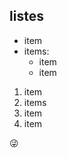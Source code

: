 ## listes
- item
- items:
  - item
  - item
  
1. item
2. items
  1. item
  2. item
  
:stuck_out_tongue_winking_eye:
